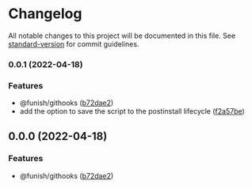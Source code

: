 # Changelog

All notable changes to this project will be documented in this file. See [standard-version](https://github.com/conventional-changelog/standard-version) for commit guidelines.

### 0.0.1 (2022-04-18)

### Features

- @funish/githooks ([b72dae2](https://github.com/Funish/githooks-module/commit/b72dae2a70e4d3fe679627b372e2776b583fa346))
- add the option to save the script to the postinstall lifecycle ([f2a57be](https://github.com/Funish/githooks-module/commit/f2a57bee99187022eefd6ca8f0f7b1b7f3fda445))

## 0.0.0 (2022-04-18)

### Features

- @funish/githooks ([b72dae2](https://github.com/Funish/githooks-module/commit/b72dae2a70e4d3fe679627b372e2776b583fa346))
